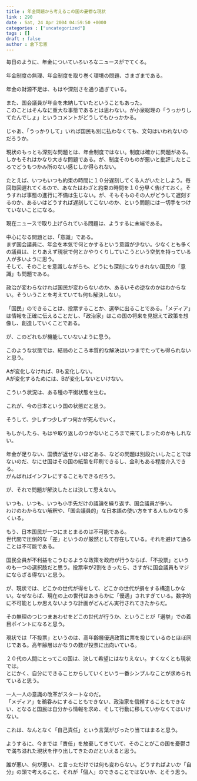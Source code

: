 ```yaml
---
title : 年金問題から考えるこの国の憂鬱な現状
link : 290
date : Sat, 24 Apr 2004 04:59:50 +0000
categories : ["uncategorized"]
tags : []
draft : false
author : 倉下忠憲
---
```


毎日のように、年金についていろいろなニュースがでてくる。<BR><BR>年金制度の無理、年金制度を取り巻く環境の問題、さまざまである。<BR><BR>年金の財源不足は、もはや深刻さを通り過ぎている。<BR><BR>また、国会議員が年金を未納していたということもあった。<BR>このことはそんなに重大な事態であるとは思わない。が小泉総理の「うっかりしてたんでしょ」というコメントがどうしてもひっかかる。<BR><BR>じゃあ、「うっかりして」いれば国民も別に払わなくても、文句はいわれないのだろうか。<BR><BR>現状のもっとも深刻な問題とは、年金制度ではない。制度は確かに問題がある。しかもそれはかなり大きな問題である。が、制度そのものが悪いと批評したところでどうもつかみ所のない感じしか得られない。<BR><BR>たとえば、いつもいつも約束の時間に１０分遅刻してくる人がいたとしよう。毎回毎回遅れてくるので、あなたはわざと約束の時間を１０分早く告げておく。そうすれば事態の進行に不備は生じない。が、そもそものその人がどうして遅刻するのか、あるいはどうすれば遅刻してこないのか、という問題には一切手をつけていないことになる。<BR><BR>現在ニュースで取り上げられている問題は、ようするに末端である。<BR><BR>中心になる問題とは、「意識」である。<BR>まず国会議員に、年金を本気で何とかするという意識が少ない。少なくとも多くの議員は、とりあえず現状で何とかやりくりしていこうという空気を持っている人が多いように思う。<BR>そして、そのことを意識しながらも、どうにも深刻になりきれない国民の「意識」も問題である。<BR><BR>政治が変わらなければ国民が変わらないのか、あるいその逆なのかはわからない。そういうことを考えていても何も解決しない。<BR><BR>「国民」のできることは、投票することか、選挙に出ることである。「メディア」は情報を正確に伝えることだし、「政治家」はこの国の将来を見据えて政策を想像し、創造していくことである。<BR><BR>が、このどれもが機能していないように思う。<BR><BR>このような状態では、結局のところ本質的な解決はいつまでたっても得られないと思う。<BR><BR>Aが変化しなければ、Bも変化しない。<BR>Aが変化するためには、Bが変化しないといけない。<BR><BR>こういう状況は、ある種の平衡状態を生む。<BR><BR>これが、今の日本という国の状態だと思う。<BR><BR>そうして、少しずつ少しずつ何かが死んでいく。<BR><BR>もしかしたら、もはや取り返しのつかないところまで来てしまったのかもしれない。<BR><BR>年金が足りない、国債が返せないほどある、などの問題は別段たいしたことではないのだ、なにせ国はその国の紙幣を印刷できるし、金利もある程度介入できる。<BR>がんばればインフレにすることもできるだろう。<BR><BR>が、それで問題が解決したとは決して思えない。<BR><BR>いつも、いつも、いつも小手先だけの議論を繰り返す、国会議員が多い。<BR>わけのわからない解釈や、「国会議員的」な日本語の使い方をする人もかなり多くいる。<BR><BR>もう、日本国民が一つにまとまるのは不可能である。<BR>世代間で圧倒的な「差」というのが厳然として存在している。それを避けて通ることは不可能である。<BR><BR>国民全員が不利益をこうむるような政策を政府が行うならば、「不投票」というのも一つの選択肢だと思う。投票率が2割をきったら、さすがに国会議員もマジにならざる得ないと思う。<BR><BR>が、現状では、どこかの世代が得をして、どこかの世代が損をする構造しかない。なぜならば、現在の上の世代はあきらかに「優遇」されすぎている。数字的に不可能としか思えないような計画がどんどん実行されてきたからだ。<BR><BR>その無理のつじつまあわせをどこの世代が行うか、ということが「選挙」での着目ポイントになると思う。<BR><BR>現状では「不投票」というのは、高年齢層優遇政策に票を投じているのとほぼ同じである。高年齢層はかなりの数が投票に出向いている。<BR><BR>２０代の人間にとってこの国は、決して希望にはなりえない。すくなくとも現状では。<BR>とにかく、自分にできることからしていくという一番シンプルなことが求められていると思う。<BR><BR>一人一人の意識の改革がスタートなのだ。<BR>「メディア」を鵜呑みにすることもできない、政治家を信頼することもできない、となると国民は自分から情報を求め、そして行動に移していかなくてはいけない。<BR><BR>これは、なんとなく「自己責任」という言葉がぴったり当てはまると思う。<BR><BR>ようするに、今までは「責任」を放棄してきていて、そのことがこの国を憂鬱さで満ち溢れた現状を作り出してきたのだといえると思う。<BR><BR>誰が悪い、何が悪い、と言っただけでは何も変わらない。どうすればよいか「自分」の頭で考えること、それが「個人」のできることではないか、とそう思う。<br><br>

